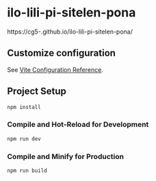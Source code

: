 # ilo-lili-pi-sitelen-pona

https://cg5-.github.io/ilo-lili-pi-sitelen-pona/

## Customize configuration

See [Vite Configuration Reference](https://vitejs.dev/config/).

## Project Setup

```sh
npm install
```

### Compile and Hot-Reload for Development

```sh
npm run dev
```

### Compile and Minify for Production

```sh
npm run build
```
